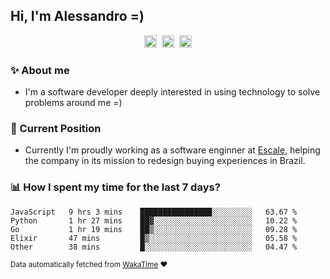 ## Hi, I'm Alessandro =)

<p align="center">
  <a href="https://www.linkedin.com/in/alessandro-costa-dev/"><img src="https://img.shields.io/badge/-alessandro--costa--dev-%233f7ec6?style=flat-square&logo=Linkedin&logoColor=white" height="20"/></a>&nbsp;&nbsp;<a href="https://medium.com/@alessandro_costa"><img src="https://img.shields.io/badge/-%40alessandro__costa-%20black?style=flat-square&logo=Medium" height="20"/></a>&nbsp;&nbsp;<a href="mailto:alessandro96fc@gmail.com"><img src="https://img.shields.io/badge/-alessandro96fc%40gmail.com-%23c14438?style=flat-square&logo=Gmail&logoColor=white" height="20"/></a>
</p>

### :sparkles: About me

- I'm a software developer deeply interested in using technology to solve problems around me =)

### :office: Current Position 

-  Currently I'm proudly working as a software enginner at [Escale](https://github.com/escaletech), helping the company in its mission to redesign buying experiences in Brazil.

### :bar_chart: How I spent my time for the last 7 days?

<!--START_SECTION:waka-->
```text
JavaScript   9 hrs 3 mins    ████████████████░░░░░░░░░   63.67 % 
Python       1 hr 27 mins    ██▓░░░░░░░░░░░░░░░░░░░░░░   10.22 % 
Go           1 hr 19 mins    ██▒░░░░░░░░░░░░░░░░░░░░░░   09.28 % 
Elixir       47 mins         █▒░░░░░░░░░░░░░░░░░░░░░░░   05.58 % 
Other        38 mins         █░░░░░░░░░░░░░░░░░░░░░░░░   04.47 % 
```
<!--END_SECTION:waka-->

<sub>Data automatically fetched from [WakaTime](https://wakatime.com/) :heart:</sub>
